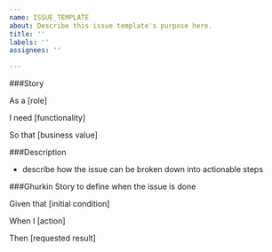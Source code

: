 ```yaml
---
name: ISSUE_TEMPLATE
about: Describe this issue template's purpose here.
title: ''
labels: ''
assignees: ''

---
```


###Story

As a [role]

I need [functionality]

So that [business value]

###Description
* describe how the issue can be broken down into actionable steps

###Ghurkin Story to define when the issue is done

Given that [initial condition]

When I [action]

Then [requested result]
